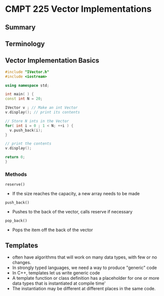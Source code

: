 # CMPT 225 Vector Implementations

## Summary

## Terminology

## Vector Implementation Basics

```c++
#include "IVector.h"
#include <iostream>

using namespace std;

int main( ) {
const int N = 20;

IVector v ; // Make an int Vector
v.display(); // print its contents

// Store N ints in the Vector
for( int i = 0 ; 1 < N; ++i ) {
  v.push_back(i);
}

// print the contents
v.display();

return 0;
}
```

### Methods
`reserve()`
- If the size reaches the capacity, a new array needs to be made

`push_back()`
- Pushes to the back of the vector, calls reserve if necessary

`pop_back()`
- Pops the item off the back of the vector

## Templates
- often have algorithms that will work on many data types, with few or no changes.
- In strongly typed languages, we need a way to produce "generic" code
- In C++, templates let us write generic code
- A template function or class definition has a placeholder for one or more data types that is instantiated at compile time'
- The instantiation may be different at different places in the same code.
